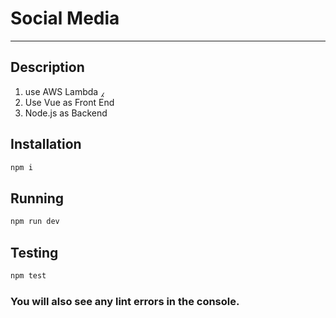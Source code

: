 # Social Media
-----------

## Description

1) use AWS Lambda ⁁
2) Use Vue as Front End
3) Node.js as Backend

## Installation

```bash
npm i
```

## Running

```bash
npm run dev
```

## Testing

```bash
npm test
```

### You will also see any lint errors in the console.
